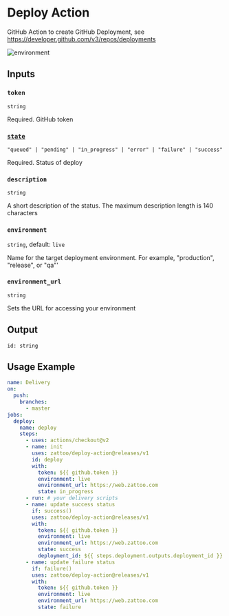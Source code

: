 # Deploy Action

GitHub Action to create GitHub Deployment, see https://developer.github.com/v3/repos/deployments

![environment](https://i.imgur.com/MTZ7noe.png)

## Inputs

### `token`

`string`

Required. GitHub token

### [`state`](https://developer.github.com/v3/repos/deployments/#list-deployment-statuses)

`"queued" | "pending" | "in_progress" | "error" | "failure" | "success"`

Required. Status of deploy

### `description`

`string`

A short description of the status. The maximum description length is 140 characters

### `environment`

`string`, default: `live`

Name for the target deployment environment. For example, "production", "release", or "qa"'


### `environment_url`

`string`

Sets the URL for accessing your environment

## Output

`id: string`

## Usage Example

````yaml
name: Delivery
on:
  push:
    branches:
      - master
jobs:
  deploy:
    name: deploy
    steps:
      - uses: actions/checkout@v2
      - name: init
        uses: zattoo/deploy-action@releases/v1
        id: deploy
        with:
          token: ${{ github.token }}
          environment: live
          environment_url: https://web.zattoo.com
          state: in_progress
      - run: # your delivery scripts
      - name: update success status
        if: success()
        uses: zattoo/deploy-action@releases/v1
        with:
          token: ${{ github.token }}
          environment: live
          environment_url: https://web.zattoo.com
          state: success
          deployment_id: ${{ steps.deployment.outputs.deployment_id }}
      - name: update failure status
        if: failure()
        uses: zattoo/deploy-action@releases/v1
        with:
          token: ${{ github.token }}
          environment: live
          environment_url: https://web.zattoo.com
          state: failure

````
